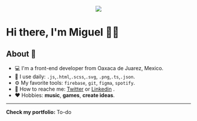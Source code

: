 <p align="center"><img src="https://i.imgur.com/A6bWGFl.gif"/></p>

# Hi there, I'm Miguel 👋🌆

## About 🤔
- 💻 I'm a front-end developer from Oaxaca de Juarez, Mexico. 
- 🧰 I use daily: `.js`,`.html`,`.scss`,`.svg`, `.png`,`.ts`,`.json`.
- ⚙️ My favorite tools: `firebase`, `git`, `figma`, `spotify`.
- 📱 How to reache me: <a href="https://twitter.com/Miguel_Reside?t=L4LqBcHJbVlOc6R7n3b3ew&s=09" target="_blank">Twitter</a> or <a href="https://www.linkedin.com/in/miguel-berm%C3%BAdez-cruz-797395192/" target="_blank">Linkedin</a> .
- ❤️ Hobbies: **music**, **games**, **create ideas**.

---------------------------------------------------------------------------------------------------------------------------------------------------------------------------------

**Check my portfolio:** To-do


